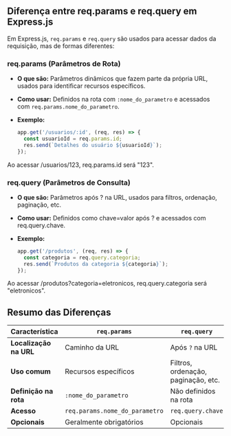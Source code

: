 ## Diferença entre req.params e req.query em Express.js

Em Express.js, `req.params` e `req.query` são usados para acessar dados da requisição, mas de formas diferentes:

### req.params (Parâmetros de Rota)

- **O que são:** Parâmetros dinâmicos que fazem parte da própria URL, usados para identificar recursos específicos.
- **Como usar:** Definidos na rota com `:nome_do_parametro` e acessados com `req.params.nome_do_parametro`.
- **Exemplo:**

  ```javascript
  app.get('/usuarios/:id', (req, res) => {
    const usuarioId = req.params.id;
    res.send(`Detalhes do usuário ${usuarioId}`);
  });

Ao acessar /usuarios/123, req.params.id será "123".

### req.query (Parâmetros de Consulta)
- **O que são:** Parâmetros após ? na URL, usados para filtros, ordenação, paginação, etc.
- **Como usar:** Definidos como chave=valor após ? e acessados com req.query.chave.
- **Exemplo:**

  ```javascript
  app.get('/produtos', (req, res) => {
    const categoria = req.query.categoria;
    res.send(`Produtos da categoria ${categoria}`);
  });

Ao acessar /produtos?categoria=eletronicos, req.query.categoria será "eletronicos".

## Resumo das Diferenças

| Característica         | `req.params`                   | `req.query`                         |
|------------------------|--------------------------------|-------------------------------------|
| **Localização na URL** | Caminho da URL                 | Após `?` na URL                     |
| **Uso comum**          | Recursos específicos           | Filtros, ordenação, paginação, etc. |
| **Definição na rota**  | `:nome_do_parametro`           | Não definidos na rota               |
| **Acesso**             | `req.params.nome_do_parametro` | `req.query.chave`                   |
| **Opcionais**          | Geralmente obrigatórios        | Opcionais                           |
